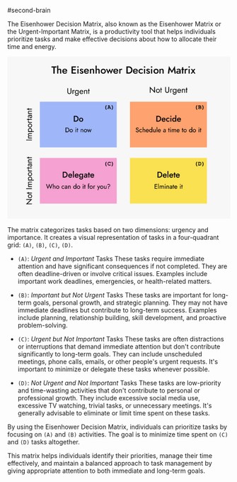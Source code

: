 #second-brain


The Eisenhower Decision Matrix, also known as the Eisenhower Matrix or the Urgent-Important Matrix, is a productivity tool that helps individuals prioritize tasks and make effective decisions about how to allocate their time and energy.

![The Eisenhower Decision Matrix](eisenhower-decision-matrix.png)

The matrix categorizes tasks based on two dimensions: urgency and importance. It creates a visual representation of tasks in a four-quadrant grid: `(A)`, `(B)`, `(C)`, `(D)`.

- `(A)`: _Urgent and Important_ Tasks
These tasks require immediate attention and have significant consequences if not completed. They are often deadline-driven or involve critical issues. Examples include important work deadlines, emergencies, or health-related matters.

- `(B)`: _Important but Not Urgent_ Tasks
These tasks are important for long-term goals, personal growth, and strategic planning. They may not have immediate deadlines but contribute to long-term success. Examples include planning, relationship building, skill development, and proactive problem-solving.

- `(C)`: _Urgent but Not Important_ Tasks
These tasks are often distractions or interruptions that demand immediate attention but don't contribute significantly to long-term goals. They can include unscheduled meetings, phone calls, emails, or other people's urgent requests. It's important to minimize or delegate these tasks whenever possible.

- `(D)`: _Not Urgent and Not Important_ Tasks
These tasks are low-priority and time-wasting activities that don't contribute to personal or professional growth. They include excessive social media use, excessive TV watching, trivial tasks, or unnecessary meetings. It's generally advisable to eliminate or limit time spent on these tasks.

By using the Eisenhower Decision Matrix, individuals can prioritize tasks by focusing on `(A)` and `(B)` activities. The goal is to minimize time spent on `(C)` and `(D)` tasks altogether.

This matrix helps individuals identify their priorities, manage their time effectively, and maintain a balanced approach to task management by giving appropriate attention to both immediate and long-term goals.
